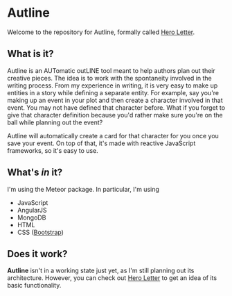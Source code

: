 # Autline

Welcome to the repository for Autline, formally called [Hero Letter](https://github.com/LAG1996/HeroLetter).

## What is it?

Autline is an AUTomatic outLINE tool meant to help authors plan out their creative pieces. The idea is to work with the spontaneity
involved in the writing process. From my experience in writing, it is very easy to make up entities in a story while defining a
separate entity. For example, say you're making up an event in your plot and then create a character involved in that event. You
may not have defined that character before. What if you forget to give that character definition because you'd rather make sure
you're on the ball while planning out the event?

Autline will automatically create a card for that character for you once you save your event. On top of that, it's made with
reactive JavaScript frameworks, so it's easy to use.

## What's *in* it?

I'm using the Meteor package. In particular, I'm using

- JavaScript
- AngularJS
- MongoDB
- HTML
- CSS ([Bootstrap](https://getbootstrap.com/))

## Does it work?

**Autline** isn't in a working state just yet, as I'm still planning out its architecture. However, you can check out 
[Hero Letter](https://heroletter.herokuapp.com/views/story_editor.html#) to get an idea of its basic functionality.
